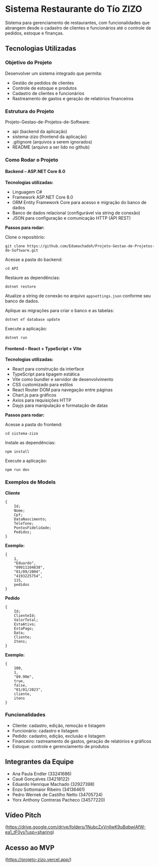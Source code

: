# Sistema Restaurante do Tío ZIZO

Sistema para gerenciamento de restaurantes, com funcionalidades que abrangem desde o cadastro de clientes e funcionários até o controle de pedidos, estoque e finanças.

## Tecnologias Utilizadas

### Objetivo do Projeto
Desenvolver um sistema integrado que permita:
- Gestão de pedidos de clientes
- Controle de estoque e produtos
- Cadastro de clientes e funcionários
- Rastreamento de gastos e geração de relatórios financeiros

### Estrutura do Projeto

Projeto-Gestao-de-Projetos-de-Software: 
- api (backend da aplicação)
- sistema-zizo (frontend da aplicação)
- .gitignore (arquivos a serem ignorados)
- README (arquivo a ser lido no github)

### Como Rodar o Projeto

#### Backend – ASP.NET Core 8.0

**Tecnologias utilizadas:**
- Linguagem C#
- Framework ASP.NET Core 8.0
- ORM Entity Framework Core para acesso e migração do banco de dados
- Banco de dados relacional (configurável via string de conexão)
- JSON para configuração e comunicação HTTP (API REST)

**Passos para rodar:**

Clone o repositório:

```
git clone https://github.com/Edumachadoh/Projeto-Gestao-de-Projetos-de-Software.git
```

Acesse a pasta do backend:

```
cd API
```

Restaure as dependências:

```
dotnet restore
```

Atualize a string de conexão no arquivo `appsettings.json` conforme seu banco de dados.

Aplique as migrações para criar o banco e as tabelas:

```
dotnet ef database update
```

Execute a aplicação:

```
dotnet run
```

#### Frontend – React + TypeScript + Vite

**Tecnologias utilizadas:**
- React para construção da interface
- TypeScript para tipagem estática
- Vite como bundler e servidor de desenvolvimento
- CSS customizado para estilos
- React Router DOM para navegação entre páginas
- Chart.js para gráficos
- Axios para requisições HTTP
- Dayjs para manipulação e formatação de datas

**Passos para rodar:**

Acesse a pasta do frontend:

```
cd sistema-zizo
```

Instale as dependências:

```
npm install
```

Execute a aplicação:

```
npm run dev
```

### Exemplos de Models

**Cliente**
```
{
    Id;
    Nome;
    Cpf;
    DataNascimento;
    Telefone;
    PontosFidelidade;
    Pedidos;
}
```

**Exemplo:**
```
{
    1,
    "Eduardo",
    "09911104838",
    "01/09/2004",
    "4193225754",
    115,
    pedidos
}
```

**Pedido**
```
{
    Id;
    ClienteId;
    ValorTotal;
    EstaAtivo;
    EstaPago;
    Data;
    Cliente;
    Itens;
}
```

**Exemplo:**
```
{
    100,
    1,
    "89.90m",
    true,
    false,
    "01/01/2023",
    cliente,
    itens
}
```

### Funcionalidades

- Cliente: cadastro, edição, remoção e listagem
- Funcionário: cadastro e listagem
- Pedido: cadastro, edição, exclusão e listagem
- Financeiro: rastreamento de gastos, geração de relatórios e gráficos
- Estoque: controle e gerenciamento de produtos

## Integrantes da Equipe

- Ana Paula Endler (33241686)  
- Cauê Gonçalves (34218122)  
- Eduardo Henrique Machado (32927398)  
- Enzo Sottomaior Ribeiro (34136461)  
- Pedro Wernek de Castilho Netto (34705724)  
- Yorx Anthony Contreras Pacheco (34577220)  

## Vídeo Pitch

(https://drive.google.com/drive/folders/1NubcZxVnIIwK9uBqbwlAfW-ea1_tF0ys?usp=sharing)

## Acesso ao MVP

(https://projeto-zizo.vercel.app/)
